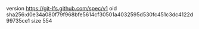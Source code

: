 version https://git-lfs.github.com/spec/v1
oid sha256:d0e34a080f79f968bfe5614cf30501a4032595d530fc451c3dc4122d99735ce1
size 554
